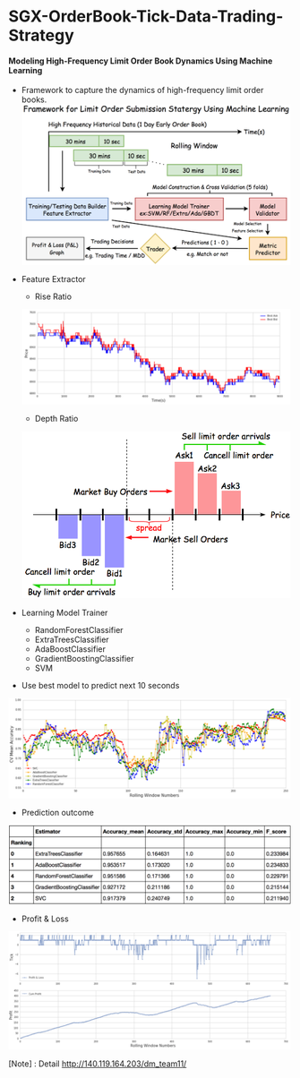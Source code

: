 # SGX-OrderBook-Tick-Data-Trading-Strategy

#### Modeling High-Frequency Limit Order Book Dynamics Using Machine Learning 

* Framework to capture the dynamics of high-frequency limit order books.
  <img src="./Graph/pipline.png" width="650">

* Feature Extractor

  * Rise Ratio
  
  ![png](Graph/Price_B1A1.png)

  * Depth Ratio
  
  ![png](Graph/depth.png)
 
* Learning Model Trainer
  
  *  RandomForestClassifier
  *  ExtraTreesClassifier
  *  AdaBoostClassifier
  *  GradientBoostingClassifier
  *  SVM
  
*  Use best model to predict next 10 seconds

![png](Graph/CV_Best_Model.png)

*  Prediction outcome

![png](Graph/prediction.png)

* Profit & Loss

![png](Graph/P_L.png)

[Note] : Detail http://140.119.164.203/dm_team11/
 

